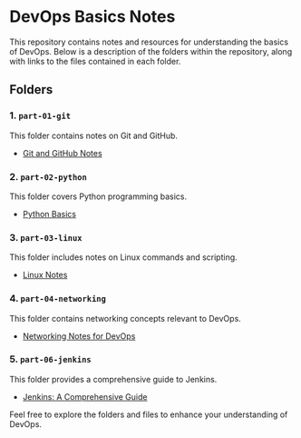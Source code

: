 # DevOps Basics Notes

This repository contains notes and resources for understanding the basics of DevOps. Below is a description of the folders within the repository, along with links to the files contained in each folder.

## Folders

### 1. `part-01-git`

This folder contains notes on Git and GitHub.

- [Git and GitHub Notes](./part-01-git/part-01.md)

### 2. `part-02-python`

This folder covers Python programming basics.

- [Python Basics](./part-02-python/part-01.md)

### 3. `part-03-linux`

This folder includes notes on Linux commands and scripting.

- [Linux Notes](./part-03-linux/part-01.md)

### 4. `part-04-networking`

This folder contains networking concepts relevant to DevOps.

- [Networking Notes for DevOps](./part-04-networking/part-01.md)

### 5. `part-06-jenkins`

This folder provides a comprehensive guide to Jenkins.

- [Jenkins: A Comprehensive Guide](./part-06-jenkins/part-01.md)

Feel free to explore the folders and files to enhance your understanding of DevOps.
